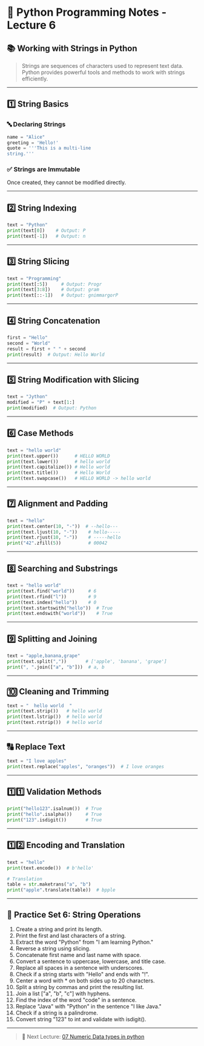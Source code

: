 # 🐍 Python Programming Notes - Lecture 6

## 📚 Working with Strings in Python

> Strings are sequences of characters used to represent text data. Python provides powerful tools and methods to work with strings efficiently.

---

## 1️⃣ String Basics

### 🔤 Declaring Strings
```python
name = "Alice"
greeting = 'Hello!'
quote = '''This is a multi-line
string.'''
```

### ✅ Strings are Immutable
Once created, they cannot be modified directly.

---

## 2️⃣ String Indexing
```python
text = "Python"
print(text[0])    # Output: P
print(text[-1])   # Output: n
```

---

## 3️⃣ String Slicing
```python
text = "Programming"
print(text[:5])     # Output: Progr
print(text[3:8])    # Output: gram
print(text[::-1])   # Output: gnimmargorP
```

---

## 4️⃣ String Concatenation
```python
first = "Hello"
second = "World"
result = first + " " + second
print(result)  # Output: Hello World
```

---

## 5️⃣ String Modification with Slicing
```python
text = "Jython"
modified = "P" + text[1:]
print(modified)  # Output: Python
```

---

## 6️⃣ Case Methods
```python
text = "hello world"
print(text.upper())      # HELLO WORLD
print(text.lower())      # hello world
print(text.capitalize()) # Hello world
print(text.title())      # Hello World
print(text.swapcase())   # HELLO WORLD -> hello world
```

---

## 7️⃣ Alignment and Padding
```python
text = "hello"
print(text.center(10, "-"))  # --hello---
print(text.ljust(10, "-"))    # hello-----
print(text.rjust(10, "-"))    # -----hello
print("42".zfill(5))          # 00042
```

---

## 8️⃣ Searching and Substrings
```python
text = "hello world"
print(text.find("world"))     # 6
print(text.rfind("l"))        # 9
print(text.index("hello"))    # 0
print(text.startswith("hello"))  # True
print(text.endswith("world"))    # True
```

---

## 9️⃣ Splitting and Joining
```python
text = "apple,banana,grape"
print(text.split(","))       # ['apple', 'banana', 'grape']
print(", ".join(["a", "b"]))  # a, b
```

---

## 🔟 Cleaning and Trimming
```python
text = "  hello world  "
print(text.strip())   # hello world
print(text.lstrip())  # hello world
print(text.rstrip())  # hello world
```

---

## 🔠 Replace Text
```python
text = "I love apples"
print(text.replace("apples", "oranges"))  # I love oranges
```

---

## 1️⃣1️⃣ Validation Methods
```python
print("hello123".isalnum())  # True
print("hello".isalpha())     # True
print("123".isdigit())       # True
```

---

## 1️⃣2️⃣ Encoding and Translation
```python
text = "hello"
print(text.encode())  # b'hello'

# Translation
table = str.maketrans("a", "b")
print("apple".translate(table))  # bpple
```

---

## 🧪 Practice Set 6: String Operations

1. Create a string and print its length.
2. Print the first and last characters of a string.
3. Extract the word "Python" from "I am learning Python."
4. Reverse a string using slicing.
5. Concatenate first name and last name with space.
6. Convert a sentence to uppercase, lowercase, and title case.
7. Replace all spaces in a sentence with underscores.
8. Check if a string starts with "Hello" and ends with "!".
9. Center a word with * on both sides up to 20 characters.
10. Split a string by commas and print the resulting list.
11. Join a list ["a", "b", "c"] with hyphens.
12. Find the index of the word "code" in a sentence.
13. Replace "Java" with "Python" in the sentence "I like Java."
14. Check if a string is a palindrome.
15. Convert string "123" to int and validate with isdigit().

---

> 🎯 Next Lecture: [07 Numeric Data types in python](https://github.com/sachindaksh01/Python/blob/main/07%20numeric_data_types.md)

